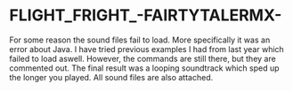 # FLIGHT_FRIGHT_-FAIRTYTALERMX-
For some reason the sound files fail to load. More specifically it was an error about Java. I have tried previous examples I had from last year which failed to load aswell. However, the commands are still there, but they are commented out. The final result was a looping soundtrack which sped up the longer you played. All sound files are also attached. 
